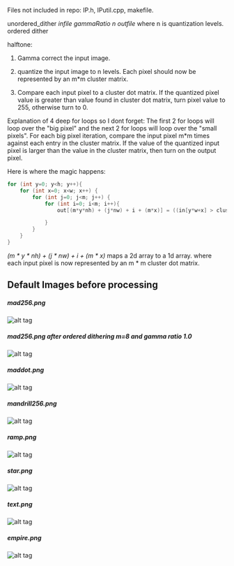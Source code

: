 
Files not included in repo: IP.h, IPutil.cpp, makefile.

unordered_dither *infile* *gammaRatio* *n* *outfile* where n is quantization levels.
ordered dither

halftone:

1. Gamma correct the input image.

2. quantize the input image to n levels. Each pixel should now be represented by an m*m cluster matrix.

3. Compare each input pixel to a cluster dot matrix. If the quantized pixel value
is greater than value found in cluster dot matrix, turn pixel value to 255, otherwise turn to 0.

Explanation of 4 deep for loops so I dont forget:
The first 2 for loops will loop over the "big pixel" and the next 2 for loops will loop over the "small pixels".
For each big pixel iteration, compare the input pixel m*m times against each entry in the cluster matrix.
If the value of the quantized input pixel is larger than the value in the cluster matrix, then turn on the
output pixel. 

Here is where the magic happens:

```C++
for (int y=0; y<h; y++){
    for (int x=0; x<w; x++) {
        for (int j=0; j<m; j++) {
            for (int i=0; i<m; i++){
                out[(m*y*nh) + (j*nw) + i + (m*x)] = ((in[y*w+x] > clusterDot[i][j])] 255 : 0);

            }
        }
    }
}
```

*(m * y * nh) + (j * nw) + i + (m * x)* maps a 2d array to a 1d array. where each input pixel is now represented
by an m * m cluster dot matrix.

## Default Images before processing
##### mad256.png
![alt tag](https://raw.github.com/brianwu02/ImageProcessing/master/images/mad256.png)
##### mad256.png after ordered dithering m=8 and gamma ratio 1.0
![alt tag](https://raw.github.com/brianwu02/ImageProcessing/master/images/odithered8_mad256.png)
##### maddot.png
![alt tag](https://raw.github.com/brianwu02/ImageProcessing/master/images/maddot.png)
##### mandrill256.png
![alt tag](https://raw.github.com/brianwu02/ImageProcessing/master/images/mandrill256.png)
##### ramp.png
![alt tag](https://raw.github.com/brianwu02/ImageProcessing/master/images/ramp.png)
##### star.png
![alt tag](https://raw.github.com/brianwu02/ImageProcessing/master/images/star.png)
##### text.png
![alt tag](https://raw.github.com/brianwu02/ImageProcessing/master/images/text.png)
##### empire.png
![alt tag](https://raw.github.com/brianwu02/ImageProcessing/mastear/images/empire.png)


